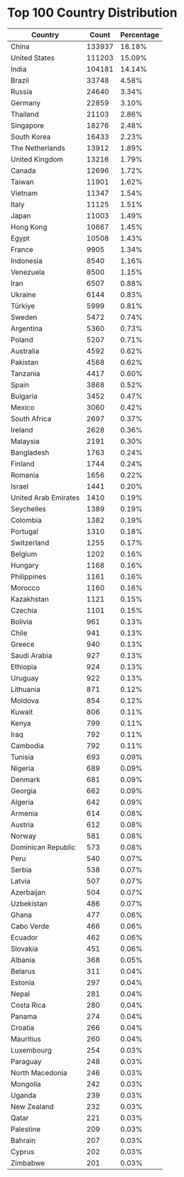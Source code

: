 # Top 100 Country Distribution
| Country | Count | Percentage |
|----|----|----|
| China | 133937 | 18.18% |
| United States | 111203 | 15.09% |
| India | 104181 | 14.14% |
| Brazil | 33748 | 4.58% |
| Russia | 24640 | 3.34% |
| Germany | 22859 | 3.10% |
| Thailand | 21103 | 2.86% |
| Singapore | 18276 | 2.48% |
| South Korea | 16433 | 2.23% |
| The Netherlands | 13912 | 1.89% |
| United Kingdom | 13216 | 1.79% |
| Canada | 12696 | 1.72% |
| Taiwan | 11901 | 1.62% |
| Vietnam | 11347 | 1.54% |
| Italy | 11125 | 1.51% |
| Japan | 11003 | 1.49% |
| Hong Kong | 10667 | 1.45% |
| Egypt | 10508 | 1.43% |
| France | 9905 | 1.34% |
| Indonesia | 8540 | 1.16% |
| Venezuela | 8500 | 1.15% |
| Iran | 6507 | 0.88% |
| Ukraine | 6144 | 0.83% |
| Türkiye | 5999 | 0.81% |
| Sweden | 5472 | 0.74% |
| Argentina | 5360 | 0.73% |
| Poland | 5207 | 0.71% |
| Australia | 4592 | 0.62% |
| Pakistan | 4568 | 0.62% |
| Tanzania | 4417 | 0.60% |
| Spain | 3868 | 0.52% |
| Bulgaria | 3452 | 0.47% |
| Mexico | 3060 | 0.42% |
| South Africa | 2697 | 0.37% |
| Ireland | 2628 | 0.36% |
| Malaysia | 2191 | 0.30% |
| Bangladesh | 1763 | 0.24% |
| Finland | 1744 | 0.24% |
| Romania | 1656 | 0.22% |
| Israel | 1441 | 0.20% |
| United Arab Emirates | 1410 | 0.19% |
| Seychelles | 1389 | 0.19% |
| Colombia | 1382 | 0.19% |
| Portugal | 1310 | 0.18% |
| Switzerland | 1255 | 0.17% |
| Belgium | 1202 | 0.16% |
| Hungary | 1168 | 0.16% |
| Philippines | 1161 | 0.16% |
| Morocco | 1160 | 0.16% |
| Kazakhstan | 1121 | 0.15% |
| Czechia | 1101 | 0.15% |
| Bolivia | 961 | 0.13% |
| Chile | 941 | 0.13% |
| Greece | 940 | 0.13% |
| Saudi Arabia | 927 | 0.13% |
| Ethiopia | 924 | 0.13% |
| Uruguay | 922 | 0.13% |
| Lithuania | 871 | 0.12% |
| Moldova | 854 | 0.12% |
| Kuwait | 806 | 0.11% |
| Kenya | 799 | 0.11% |
| Iraq | 792 | 0.11% |
| Cambodia | 792 | 0.11% |
| Tunisia | 693 | 0.09% |
| Nigeria | 689 | 0.09% |
| Denmark | 681 | 0.09% |
| Georgia | 662 | 0.09% |
| Algeria | 642 | 0.09% |
| Armenia | 614 | 0.08% |
| Austria | 612 | 0.08% |
| Norway | 581 | 0.08% |
| Dominican Republic | 573 | 0.08% |
| Peru | 540 | 0.07% |
| Serbia | 538 | 0.07% |
| Latvia | 507 | 0.07% |
| Azerbaijan | 504 | 0.07% |
| Uzbekistan | 486 | 0.07% |
| Ghana | 477 | 0.06% |
| Cabo Verde | 466 | 0.06% |
| Ecuador | 462 | 0.06% |
| Slovakia | 451 | 0.06% |
| Albania | 368 | 0.05% |
| Belarus | 311 | 0.04% |
| Estonia | 297 | 0.04% |
| Nepal | 281 | 0.04% |
| Costa Rica | 280 | 0.04% |
| Panama | 274 | 0.04% |
| Croatia | 266 | 0.04% |
| Mauritius | 260 | 0.04% |
| Luxembourg | 254 | 0.03% |
| Paraguay | 248 | 0.03% |
| North Macedonia | 246 | 0.03% |
| Mongolia | 242 | 0.03% |
| Uganda | 239 | 0.03% |
| New Zealand | 232 | 0.03% |
| Qatar | 221 | 0.03% |
| Palestine | 209 | 0.03% |
| Bahrain | 207 | 0.03% |
| Cyprus | 202 | 0.03% |
| Zimbabwe | 201 | 0.03% |
